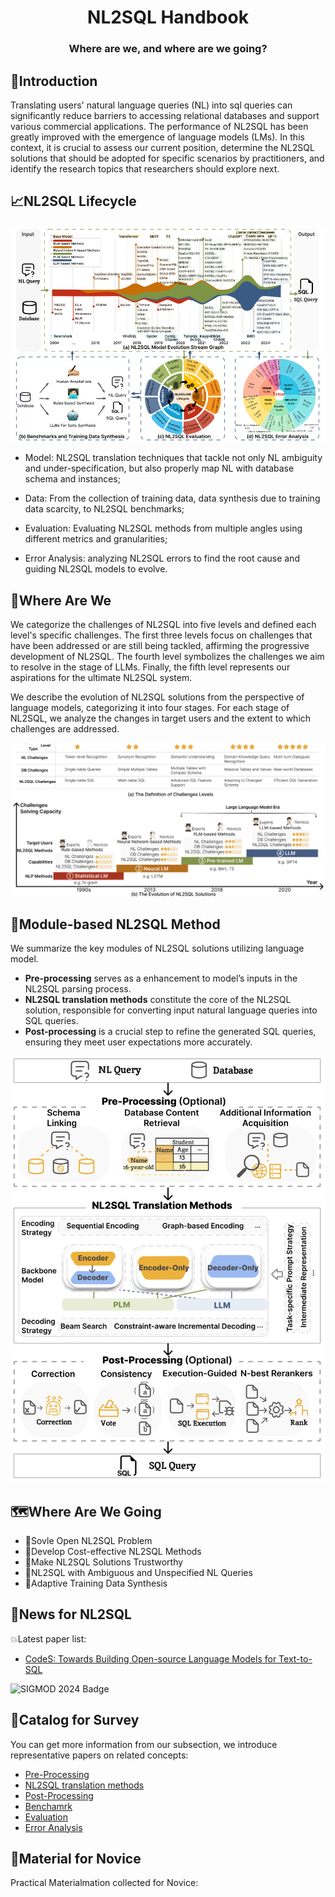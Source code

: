 # <h1 align="center">NL2SQL Handbook</h1>

### <h3 align="center">Where are we, and where are we going?</h3>

## 🧭Introduction 
Translating users' natural language queries (NL) into sql queries can significantly reduce barriers to accessing relational databases and support various commercial applications. The performance of NL2SQL has been greatly improved with the emergence of language models (LMs). In this context, it is crucial to assess our current position, determine the NL2SQL solutions that should be adopted for specific scenarios by practitioners, and identify the research topics that researchers should explore next.

## 📈NL2SQL Lifecycle
<p align="center">
<img width="600" src="./assets/nl2sql_lifecycle.svg"/>
</p>

+ Model: NL2SQL translation techniques that tackle not only NL ambiguity and under-specification, but also properly map NL with database schema and instances;

+ Data: From the collection of training data, data synthesis due to training data scarcity, to NL2SQL benchmarks;

+ Evaluation: Evaluating NL2SQL methods from multiple angles using different metrics and granularities;

+ Error Analysis: analyzing NL2SQL errors to find the root cause and guiding NL2SQL models to evolve.

## 🤔Where Are We
We categorize the challenges of NL2SQL into five levels and defined each level's specific challenges. The first three levels focus on challenges that have been addressed or are still being tackled, affirming the progressive development of NL2SQL. The fourth level symbolizes the challenges we aim to resolve in the stage of LLMs. Finally, the fifth level represents our aspirations for the ultimate NL2SQL system.

We describe the evolution of NL2SQL solutions from the perspective of language models, categorizing it into four stages.
For each stage of NL2SQL, we analyze the changes in target users and the extent to which challenges are addressed.
<p align="center">
<img width="600" src="./assets/NL2SQL_Evolution.png"/>
</p>


## 🧩Module-based NL2SQL Method
We summarize the key modules of NL2SQL solutions
utilizing language model. 
+ **Pre-processing** serves as a enhancement to model’s inputs in the NL2SQL parsing process.
+ **NL2SQL translation methods** constitute the core of the
NL2SQL solution, responsible for converting input natural
language queries into SQL queries.
+ **Post-processing** is a crucial step to refine the generated SQL queries, ensuring they meet user expectations more accurately.
<p align="center">
<img width="600" src="./assets/Model_Module_Overview.png"/>
</p>

## 🗺️Where Are We Going

* 🎯Sovle Open NL2SQL Problem
* 🎯Develop Cost-effective NL2SQL Methods
* 🎯Make NL2SQL Solutions Trustworthy
* 🎯NL2SQL with Ambiguous and Unspecified NL Queries
* 🎯Adaptive Training Data Synthesis

## 📰News for NL2SQL
💥Latest paper list:
* [CodeS: Towards Building Open-source Language Models for Text-to-SQL](https://arxiv.org/abs/2402.16347) 
<img src="https://img.shields.io/badge/SIGMOD'2024-yellow" alt="SIGMOD 2024 Badge" width="70" height="17.5">





## 📖Catalog for Survey
You can get more information from our subsection, we introduce representative papers on related concepts:
* [Pre-Processing](chapter/Pre_Processing.md)
* [NL2SQL translation methods](chapter/Translation_method.md)
* [Post-Processing](chapter/Post_Processing.md)
* [Benchamrk](chapter/Benchmark.md)
* [Evaluation](chapter/Evaluation.md)
* [Error Analysis](chapter/Error_Analysis.md)

## 💾Material for Novice
Practical Materialmation collected for Novice:






